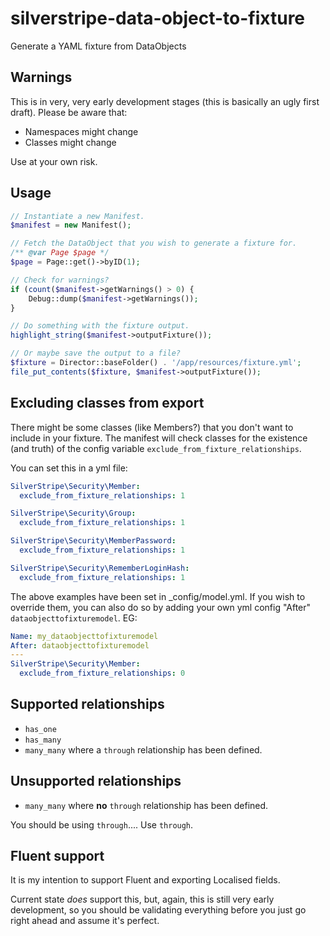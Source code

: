 # silverstripe-data-object-to-fixture

Generate a YAML fixture from DataObjects

## Warnings

This is in very, very early development stages (this is basically an ugly first draft). Please be aware that:

- Namespaces might change
- Classes might change

Use at your own risk.

## Usage

```php
// Instantiate a new Manifest.
$manifest = new Manifest();

// Fetch the DataObject that you wish to generate a fixture for.
/** @var Page $page */
$page = Page::get()->byID(1);

// Check for warnings?
if (count($manifest->getWarnings() > 0) {
    Debug::dump($manifest->getWarnings());
}

// Do something with the fixture output.
highlight_string($manifest->outputFixture());

// Or maybe save the output to a file?
$fixture = Director::baseFolder() . '/app/resources/fixture.yml';
file_put_contents($fixture, $manifest->outputFixture());
```

## Excluding classes from export

There might be some classes (like Members?) that you don't want to include in your fixture. The manifest will check
classes for the existence (and truth) of the config variable `exclude_from_fixture_relationships`.

You can set this in a yml file:
```yaml
SilverStripe\Security\Member:
  exclude_from_fixture_relationships: 1

SilverStripe\Security\Group:
  exclude_from_fixture_relationships: 1

SilverStripe\Security\MemberPassword:
  exclude_from_fixture_relationships: 1

SilverStripe\Security\RememberLoginHash:
  exclude_from_fixture_relationships: 1
```

The above examples have been set in _config/model.yml. If you wish to override them, you can also do so by adding your
own yml config "After" `dataobjecttofixturemodel`. EG:

```yaml
Name: my_dataobjecttofixturemodel
After: dataobjecttofixturemodel
---
SilverStripe\Security\Member:
  exclude_from_fixture_relationships: 0
```

## Supported relationships

- `has_one`
- `has_many`
- `many_many` where a `through` relationship has been defined.

## Unsupported relationships

- `many_many` where **no** `through` relationship has been defined.

You should be using `through`.... Use `through`.

## Fluent support

It is my intention to support Fluent and exporting Localised fields.

Current state *does* support this, but, again, this is still very early development, so you should be validating
everything before you just go right ahead and assume it's perfect.
